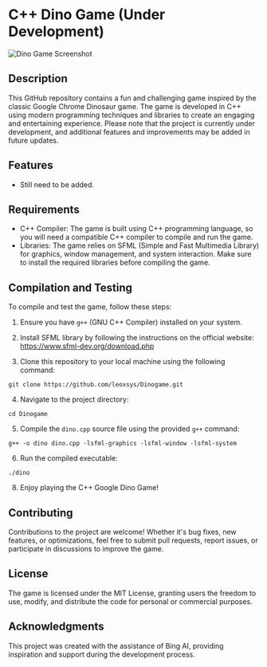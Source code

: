 # C++ Dino Game (Under Development)

![Dino Game Screenshot](https://github.com/leoxsys/Dinogame/assets/86662074/5a0ff28e-7c6e-4779-b410-b844c7780e2a)

## Description

This GitHub repository contains a fun and challenging game inspired by the classic Google Chrome Dinosaur game. The game is developed in C++ using modern programming techniques and libraries to create an engaging and entertaining experience. Please note that the project is currently under development, and additional features and improvements may be added in future updates.

## Features

- Still need to be added.

## Requirements

- C++ Compiler: The game is built using C++ programming language, so you will need a compatible C++ compiler to compile and run the game.
- Libraries: The game relies on SFML (Simple and Fast Multimedia Library) for graphics, window management, and system interaction. Make sure to install the required libraries before compiling the game.

## Compilation and Testing

To compile and test the game, follow these steps:

1. Ensure you have `g++` (GNU C++ Compiler) installed on your system.

2. Install SFML library by following the instructions on the official website: https://www.sfml-dev.org/download.php

3. Clone this repository to your local machine using the following command:

```
git clone https://github.com/leoxsys/Dinogame.git
```

4. Navigate to the project directory:

```
cd Dinogame
```

5. Compile the `dino.cpp` source file using the provided `g++` command:

```
g++ -o dino dino.cpp -lsfml-graphics -lsfml-window -lsfml-system
```

6. Run the compiled executable:

```
./dino
```

8. Enjoy playing the C++ Google Dino Game!

## Contributing

Contributions to the project are welcome! Whether it's bug fixes, new features, or optimizations, feel free to submit pull requests, report issues, or participate in discussions to improve the game.

## License

The game is licensed under the MIT License, granting users the freedom to use, modify, and distribute the code for personal or commercial purposes.

## Acknowledgments

This project was created with the assistance of Bing AI, providing inspiration and support during the development process.
